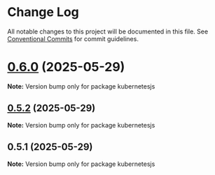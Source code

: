 # Change Log

All notable changes to this project will be documented in this file.
See [Conventional Commits](https://conventionalcommits.org) for commit guidelines.

# [0.6.0](https://github.com/hyperweb-io/kubernetesjs/compare/kubernetesjs@0.5.2...kubernetesjs@0.6.0) (2025-05-29)

**Note:** Version bump only for package kubernetesjs





## [0.5.2](https://github.com/hyperweb-io/kubernetesjs/compare/kubernetesjs@0.5.1...kubernetesjs@0.5.2) (2025-05-29)

**Note:** Version bump only for package kubernetesjs





## 0.5.1 (2025-05-29)

**Note:** Version bump only for package kubernetesjs
